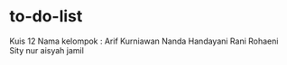 # to-do-list
Kuis 12
Nama kelompok :
Arif Kurniawan
Nanda Handayani
Rani Rohaeni
Sity nur aisyah jamil
